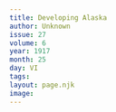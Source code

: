 ```yaml
---
title: Developing Alaska
author: Unknown
issue: 27
volume: 6
year: 1917
month: 25
day: VI
tags:
layout: page.njk
image:
---
```


